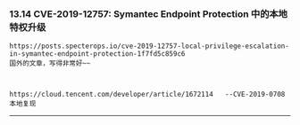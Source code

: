 ### 13.14 CVE-2019-12757: Symantec Endpoint Protection 中的本地特权升级

    https://posts.specterops.io/cve-2019-12757-local-privilege-escalation-in-symantec-endpoint-protection-1f7fd5c859c6
    国外的文章，写得非常好~~
    
        

    https://cloud.tencent.com/developer/article/1672114   --CVE-2019-0708 本地复现
    
        

* * *